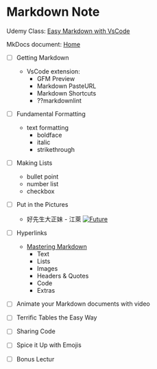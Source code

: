 # Markdown Note
Udemy Class:
[Easy Markdown with VsCode](https://www.udemy.com/easy-markdown-with-vs-code/learn/v4/content)

MkDocs document: [Home](http://www.mkdocs.org/)

- [ ] Getting Markdown
  * VsCode extension:
    * GFM Preview
    * Markdown PasteURL
    * Markdown Shortcuts
    * ??markdownlint
- [ ] Fundamental Formatting
  * text formatting
    * boldface
    * italic
    * strikethrough
- [ ] Making Lists
  * bullet point
  * number list
  * checkbox
- [ ] Put in the Pictures
  * 好先生大正妹 - 江萊
  [![Future](http://image.ijq.tv/201604/05/15-18-22-20-10.jpg "好先生")](http://img.alicdn.com/imgextra/i1/1715962537/TB2mcaOqXXXXXcEXXXXXXXXXXXX_!!1715962537.png "pretty hot") 
- [ ] Hyperlinks
  * [Mastering Markdown](https://guides.github.com/features/mastering-markdown/ "go to Mastering Markdown")
    * Text
    * Lists
    * Images
    * Headers & Quotes
    * Code
    * Extras

- [ ] Animate your Markdown documents with video

- [ ] Terrific Tables the Easy Way

- [ ] Sharing Code

- [ ] Spice it Up with Emojis

- [ ] Bonus Lectur